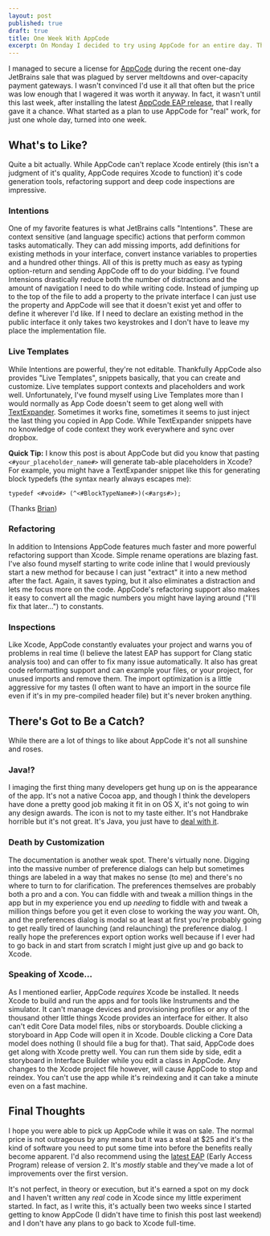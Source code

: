 ```yaml
---
layout: post
published: true
draft: true
title: One Week With AppCode
excerpt: On Monday I decided to try using AppCode for an entire day. Then one day turned into a week.
---
```


I managed to secure a license for [AppCode](http://www.jetbrains.com/objc/) during the recent one-day JetBrains sale that was plagued by server meltdowns and over-capacity payment gateways. I wasn't convinced I'd use it all that often but the price was low enough that I wagered it was worth it anyway. In fact, it wasn't until this last week, after installing the latest [AppCode EAP release](http://confluence.jetbrains.com/display/OBJC/AppCode+EAP), that I really gave it a chance. What started as a plan to use AppCode for "real" work, for just one whole day, turned into one week. 

## What's to Like?

Quite a bit actually. While AppCode can't replace Xcode entirely (this isn't a judgment of it's quality, AppCode requires Xcode to function) it's code generation tools, refactoring support and deep code inspections are impressive.

### Intentions

One of my favorite features is what JetBrains calls "Intentions". These are context sensitive (and language specific) actions that perform common tasks automatically. They can add missing imports, add definitions for existing methods in your interface, convert instance variables to properties and a hundred other things. All of this is pretty much as easy as typing option-return and sending AppCode off to do your bidding. I've found Intensions drastically reduce both the number of distractions and the amount of navigation I need to do while writing code. Instead of jumping up to the top of the file to add a property to the private interface I can just use the property and AppCode will see that it doesn't exist yet and offer to define it wherever I'd like. If I need to declare an existing method in the public interface it only takes two keystrokes and I don't have to leave my place the implementation file.

### Live Templates

While Intentions are powerful, they're not editable. Thankfully AppCode also provides "Live Templates", snippets basically, that you can create and customize. Live templates support contexts and placeholders and work well. Unfortunately, I've found myself using Live Templates more than I would normally as App Code doesn't seem to get along well with [TextExpander](http://smilesoftware.com/TextExpander/index.html). Sometimes it works fine, sometimes it seems to just inject the last thing you copied in App Code. While TextExpander snippets have no knowledge of code context they work everywhere and sync over dropbox.

__Quick Tip:__ I know this post is about AppCode but did you know that pasting `<#your_placeholder_name#>` will generate tab-able placeholders in Xcode? For example, you might have a TextExpander snippet like this for generating block typedefs (the syntax nearly always escapes me):

    typedef <#void#> (^<#BlockTypeName#>)(<#args#>);

(Thanks [Brian](http://twitter.com/bricooke))

### Refactoring

In addition to Intensions AppCode features much faster and more powerful refactoring support than Xcode. Simple rename operations are blazing fast. I've also found myself starting to write code inline that I would previously start a new method for because I can just "extract" it into a new method after the fact. Again, it saves typing, but it also eliminates a distraction and lets me focus more on the code. AppCode's refactoring support also makes it easy to convert all the magic numbers you might have laying around ("I'll fix that later...") to constants.

### Inspections

Like Xcode, AppCode constantly evaluates your project and warns you of problems in real time (I believe the latest EAP has support for Clang static analysis too) and can offer to fix many issue automatically. It also has great code reformatting support and can example your files, or your project, for unused imports and remove them. The import optimization is a little aggressive for my tastes (I often want to have an import in the source file even if it's in my pre-compiled header file) but it's never broken anything.

## There's Got to Be a Catch?

While there are a lot of things to like about AppCode it's not all sunshine and roses.

### Java!?

I imaging the first thing many developers get hung up on is the appearance of the app. It's not a native Cocoa app, and though I think the developers have done a pretty good job making it fit in on OS X, it's not going to win any design awards. The icon is not to my taste either. It's not Handbrake horrible but it's not great. It's Java, you just have to [deal with it](http://www.funnyordie.com/lists/62bea1fdd2/the-best-deal-with-it-gifs).

### Death by Customization

The documentation is another weak spot. There's virtually none. Digging into the massive number of preference dialogs can help but sometimes things are labeled in a way that makes no sense (to me) and there's no where to turn to for clarification. The preferences themselves are probably both a pro and a con. You can fiddle with and tweak a million things in the app but in my experience you end up _needing_ to fiddle with and tweak a million things before you get it even close to working the way _you_ want. Oh, and the preferences dialog is modal so at least at first you're probably going to get really tired of launching (and relaunching) the preference dialog. I really hope the preferences export option works well because if I ever had to go back in and start from scratch I might just give up and go back to Xcode.

### Speaking of Xcode...

As I mentioned earlier, AppCode _requires_ Xcode be installed. It needs Xcode to build and run the apps and for tools like Instruments and the simulator. It can't manage devices and provisioning profiles or any of the thousand other little things Xcode provides an interface for either. It also can't edit Core Data model files, nibs or storyboards. Double clicking a storyboard in App Code will open it in Xcode. Double clicking a Core Data model does nothing (I should file a bug for that). That said, AppCode does get along with Xcode pretty well. You can run them side by side, edit a storyboard in Interface Builder while you edit a class in AppCode. Any changes to the Xcode project file however, will cause AppCode to stop and reindex. You can't use the app while it's reindexing and it can take a minute even on a fast machine.

## Final Thoughts

I hope you were able to pick up AppCode while it was on sale. The normal price is not outrageous by any means but it was a steal at $25 and it's the kind of software you need to put some time into before the benefits really become apparent. I'd also recommend using the [latest EAP](http://confluence.jetbrains.com/display/OBJC/AppCode+EAP) (Early Access Program) release of version 2. It's _mostly_ stable and they've made a lot of improvements over the first version.

It's not perfect, in theory or execution, but it's earned a spot on my dock and I haven't written any _real_ code in Xcode since my little experiment started. In fact, as I write this, it's actually been two weeks since I started getting to know AppCode (I didn't have time to finish  this post last weekend) and I don't have any plans to go back to Xcode full-time.

